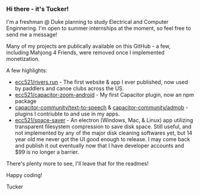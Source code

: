 ### Hi there - it's Tucker!
I'm a freshman @ Duke planning to study Electrical and Computer Enginnering. I'm open to summer internships at the moment, so feel free to send me a message!

Many of my projects are publically available on this GitHub - a few, including Mahjong 4 Friends, were removed once I implemented monetization. 

A few highlights:
- [ecc521/rivers.run](https://github.com/ecc521/rivers.run) - The first website & app I ever published, now used by paddlers and canoe clubs across the US.
- [ecc521/capacitor-zoom-android](https://github.com/ecc521/capacitor-zoom-android) - My first Capacitor plugin, now an npm package
- [capacitor-community/text-to-speech](https://github.com/capacitor-community/text-to-speech) & [capacitor-community/admob](https://github.com/capacitor-community/admob) - plugins I contriubte to and use in my apps.
- [ecc521/space-saver](https://github.com/ecc521/Space-Saver) - An electron (Windows, Mac, & Linux) app utilizing transparent filesystem compression to save disk space. Still useful, and not implemented by any of the major disk cleaning softwares yet, but 14 year old me never got the UI good enough to release. I may come back and publish it out eventually now that I have developer accounts and $99 is no longer a barrier. 

There's plenty more to see, I'll leave that for the readmes!

Happy coding! 

Tucker
